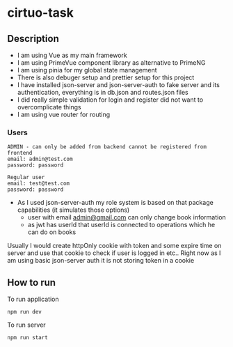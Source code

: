 # cirtuo-task

## Description

- I am using Vue as my main framework
- I am using PrimeVue component library as alternative to PrimeNG
- I am using pinia for my global state management
- There is also debuger setup and prettier setup for this project
- I have installed json-server and json-server-auth to fake server and its authentication, everything is in db.json and routes.json files
- I did really simple validation for login and register did not want to overcomplicate things
- I am using vue router for routing

### Users

```
ADMIN - can only be added from backend cannot be registered from frontend
email: admin@test.com
password: password

Regular user
email: test@test.com
password: password
```

- As I used json-server-auth my role system is based on that package capabilities (it simulates those options)
  - user with email admin@gmail.com can only change book information
  - as jwt has userId that userId is connected to operations which he can do on books

Usually I would create httpOnly cookie with token and some expire time on server and use that cookie to check if user is logged in etc.. Right now as I am using basic json-server auth it is not storing token in a cookie

## How to run

To run application

```
npm run dev
```

To run server

```
npm run start
```
